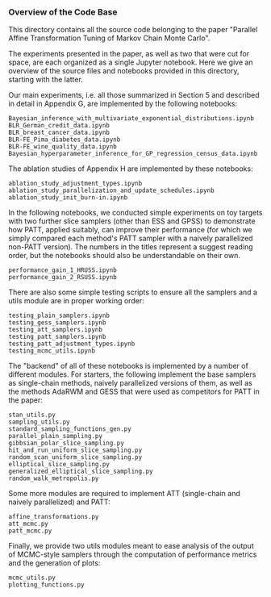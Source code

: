 ### Overview of the Code Base

This directory contains all the source code belonging to the paper
"Parallel Affine Transformation Tuning of Markov Chain Monte Carlo".

The experiments presented in the paper, as well as two that were cut for space,
are each organized as a single Jupyter notebook. Here we give an overview of the
source files and notebooks provided in this directory, starting with the latter.

Our main experiments, i.e. all those summarized in Section 5 and described in
detail in Appendix G, are implemented by the following notebooks:

    Bayesian_inference_with_multivariate_exponential_distributions.ipynb
    BLR_German_credit_data.ipynb
    BLR_breast_cancer_data.ipynb
    BLR-FE_Pima_diabetes_data.ipynb
    BLR-FE_wine_quality_data.ipynb
    Bayesian_hyperparameter_inference_for_GP_regression_census_data.ipynb

The ablation studies of Appendix H are implemented by these notebooks:

    ablation_study_adjustment_types.ipynb
    ablation_study_parallelization_and_update_schedules.ipynb
    ablation_study_init_burn-in.ipynb

In the following notebooks, we conducted simple experiments on toy targets with
two further slice samplers (other than ESS and GPSS) to demonstrate how PATT,
applied suitably, can improve their performance (for which we simply compared
each method's PATT sampler with a naively parallelized non-PATT version). The
numbers in the titles represent a suggest reading order, but the notebooks
should also be understandable on their own.

    performance_gain_1_HRUSS.ipynb
    performance_gain_2_RSUSS.ipynb

There are also some simple testing scripts to ensure all the samplers and a
utils module are in proper working order:

    testing_plain_samplers.ipynb
    testing_gess_samplers.ipynb
    testing_att_samplers.ipynb
    testing_patt_samplers.ipynb
    testing_patt_adjustment_types.ipynb
    testing_mcmc_utils.ipynb

The "backend" of all of these notebooks is implemented by a number of different
modules. For starters, the following implement the base samplers as single-chain
methods, naively parallelized versions of them, as well as the methods AdaRWM
and GESS that were used as competitors for PATT in the paper:

    stan_utils.py
    sampling_utils.py
    standard_sampling_functions_gen.py
    parallel_plain_sampling.py
    gibbsian_polar_slice_sampling.py
    hit_and_run_uniform_slice_sampling.py
    random_scan_uniform_slice_sampling.py
    elliptical_slice_sampling.py
    generalized_elliptical_slice_sampling.py
    random_walk_metropolis.py

Some more modules are required to implement ATT (single-chain and naively
parallelized) and PATT:

    affine_transformations.py
    att_mcmc.py
    patt_mcmc.py

Finally, we provide two utils modules meant to ease analysis of the output of
MCMC-style samplers through the computation of performance metrics and the
generation of plots:

    mcmc_utils.py
    plotting_functions.py

